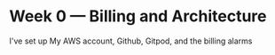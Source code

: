 # Week 0 — Billing and Architecture

I've set up My AWS account, Github, Gitpod, and the billing alarms
